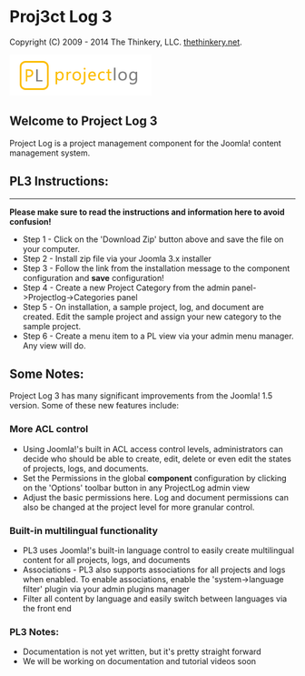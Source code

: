 # Proj3ct Log 3
Copyright (C) 2009 - 2014 The Thinkery, LLC. [thethinkery.net](http://thethinkery.net).
 
![alt text](https://github.com/thinkerytim/ProjectLog/blob/PL30/site/assets/images/projectlog_logo.png "Projectlog Three")

## Welcome to Project Log 3

Project Log is a project management component for the Joomla! content management system. 

## PL3 Instructions:
------
**Please make sure to read the instructions and information here to avoid confusion!**

* Step 1 - Click on the 'Download Zip' button above and save the file on your computer.
* Step 2 - Install zip file via your Joomla 3.x installer
* Step 3 - Follow the link from the installation message to the component configuration and **save** configuration!
* Step 4 - Create a new Project Category from the admin panel->Projectlog->Categories panel
* Step 5 - On installation, a sample project, log, and document are created. Edit the sample project and assign your new category to the sample project.
* Step 6 - Create a menu item to a PL view via your admin menu manager. Any view will do.


## Some Notes:

Project Log 3 has many significant improvements from the Joomla! 1.5 version. Some of these new features include:

### More ACL control
* Using Joomla!'s built in ACL access control levels, administrators can decide who should be able to create, edit, delete or even edit the states of projects, logs, and documents.
* Set the Permissions in the global **component** configuration by clicking on the 'Options' toolbar button in any ProjectLog admin view
* Adjust the basic permissions here. Log and document permissions can also be changed at the project level for more granular control.

### Built-in multilingual functionality
* PL3 uses Joomla!'s built-in language control to easily create multilingual content for all projects, logs, and documents
* Associations - PL3 also supports associations for all projects and logs when enabled. To enable associations, enable the 'system->language filter' plugin via your admin plugins manager
* Filter all content by language and easily switch between languages via the front end

### PL3 Notes:
* Documentation is not yet written, but it's pretty straight forward
* We will be working on documentation and tutorial videos soon